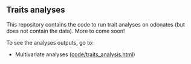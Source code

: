 ## Traits analyses

This repository contains the code to run trait analyses on odonates (but does not contain the data). More to come soon!

To see the analyses outputs, go to:

- Multivariate analyses ([code/traits_analysis.html](https://htmlpreview.github.io/?https://github.com/Dragon-odonates/traits_analysis/blob/main/code/traits_analysis.html))
